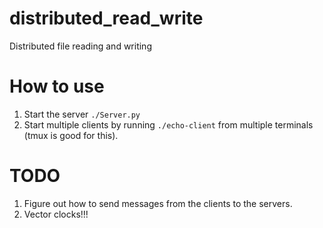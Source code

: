 # distributed_read_write
Distributed file reading and writing


# How to use
1. Start the server `./Server.py`
2. Start multiple clients by running `./echo-client` from multiple terminals
   (tmux is good for this).

# TODO
1. Figure out how to send messages from the clients to the servers.
2. Vector clocks!!!
